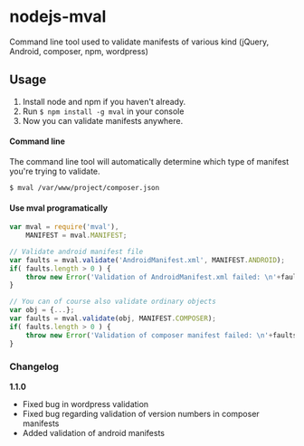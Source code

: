 nodejs-mval
===========

Command line tool used to validate manifests of various kind (jQuery, Android, composer, npm, wordpress)


## Usage

1. Install node and npm if you haven't already.
2. Run `$ npm install -g mval` in your console
3. Now you can validate manifests anywhere. 


#### Command line 

The command line tool will automatically determine which type of manifest you're trying to validate.

```
$ mval /var/www/project/composer.json
```

#### Use mval programatically

```js
var mval = require('mval'),
    MANIFEST = mval.MANIFEST;

// Validate android manifest file
var faults = mval.validate('AndroidManifest.xml', MANIFEST.ANDROID);
if( faults.length > 0 ) {
    throw new Error('Validation of AndroidManifest.xml failed: \n'+faults.join('\n'));
}

// You can of course also validate ordinary objects
var obj = {...};
var faults = mval.validate(obj, MANIFEST.COMPOSER);
if( faults.length > 0 ) {
    throw new Error('Validation of composer manifest failed: \n'+faults.join('\n'));
}
```

### Changelog

**1.1.0**

- Fixed bug in wordpress validation
- Fixed bug regarding validation of version numbers in composer manifests
- Added validation of android manifests
